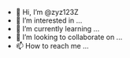 - 👋 Hi, I’m @zyz123Z
- 👀 I’m interested in ...
- 🌱 I’m currently learning ...
- 💞️ I’m looking to collaborate on ...
- 📫 How to reach me ...

<!---
zyz123Z/zyz123Z is a ✨ special ✨ repository because its `README.md` (this file) appears on your GitHub profile.
You can click the Preview link to take a look at your changes.
--->
